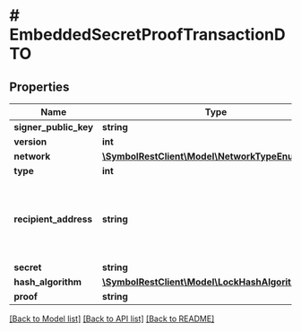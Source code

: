 # # EmbeddedSecretProofTransactionDTO

## Properties

Name | Type | Description | Notes
------------ | ------------- | ------------- | -------------
**signer_public_key** | **string** | Public key. |
**version** | **int** | Entity version. |
**network** | [**\SymbolRestClient\Model\NetworkTypeEnum**](NetworkTypeEnum.md) |  |
**type** | **int** |  |
**recipient_address** | **string** | Address expressed in Base32 format. If the bit 0 of byte 0 is not set (like in 0x90), then it is a regular address. Example: TAOXUJOTTW3W5XTBQMQEX3SQNA6MCUVGXLXR3TA.  Otherwise (e.g. 0x91) it represents a namespace id which starts at byte 1. Example: THBIMC3THGH5RUYAAAAAAAAAAAAAAAAAAAAAAAA |
**secret** | **string** |  |
**hash_algorithm** | [**\SymbolRestClient\Model\LockHashAlgorithmEnum**](LockHashAlgorithmEnum.md) |  |
**proof** | **string** | Original random set of bytes. |

[[Back to Model list]](../../README.md#models) [[Back to API list]](../../README.md#endpoints) [[Back to README]](../../README.md)
